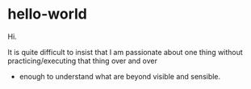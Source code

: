 # hello-world

Hi.

It is quite difficult to insist that I am passionate about one thing without practicing/executing that thing over and over
- enough to understand what are beyond visible and sensible.
